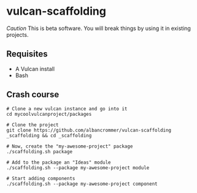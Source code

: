 # vulcan-scaffolding

*Caution* This is beta software. You will break things by using it in existing projects.

## Requisites

* A Vulcan install
* Bash

## Crash course

```
# Clone a new vulcan instance and go into it
cd mycoolvulcanproject/packages

# Clone the project 
git clone https://github.com/albancrommer/vulcan-scaffolding _scaffolding && cd _scaffolding

# Now, create the "my-awesome-project" package 
./scaffolding.sh package 

# Add to the package an "Ideas" module
./scaffolding.sh --package my-awesome-project module

# Start adding components
./scaffolding.sh --package my-awesome-project component
```
